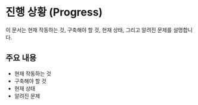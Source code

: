 # 진행 상황 (Progress)

이 문서는 현재 작동하는 것, 구축해야 할 것, 현재 상태, 그리고 알려진 문제를 설명합니다.

## 주요 내용
- 현재 작동하는 것
- 구축해야 할 것
- 현재 상태
- 알려진 문제
